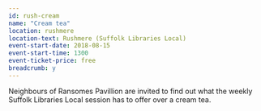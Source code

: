 ```yaml
---
id: rush-cream
name: "Cream tea"
location: rushmere
location-text: Rushmere (Suffolk Libraries Local)
event-start-date: 2018-08-15
event-start-time: 1300
event-ticket-price: free
breadcrumb: y
---
```


Neighbours of Ransomes Pavillion are invited to find out what the weekly Suffolk Libraries Local session has to offer over a cream tea.
